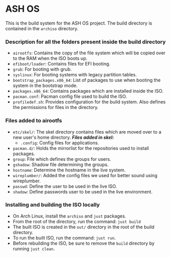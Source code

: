 # ASH OS 
This is the build system for the ASH OS project. The build directory is contained in the `archiso` directory. 

### Description for all the folders present inside the build directory
- `airootfs`: Contains the copy of the file system which will be copied over to the RAM when the ISO boots up. 
- `efiboot/loader`: Contains files for EFI booting. 
- `grub`: For booting with grub. 
- `syslinux`: For booting systems with legacy partition tables. 
- `bootstrap_packages.x86_64`: List of packages to use when booting the system in the bootstrap mode. 
- `packages.x86_64`: Contains packages which are installed inside the ISO. 
- `pacman.conf`: Pacman config file used to build the ISO. 
- `profiledef.sh`: Provides configuration for the build system. Also defines the permissions for files in the directory. 


### Files added to airootfs
- `etc/skel/`: The skel directory contains files which are moved over to a new user's home directory. ***Files added in skel:***
  - `.config`: Config files for applications. 
- `pacman.d/`: Holds the mirrorlist for the repositories used to install packages. 
- `group`: File which defines the groups for users. 
- `gshadow`: Shadow file determining the groups.
- `hostname`: Determine the hostname in the live system. 
- `wireplumber/`: Added the config files we used for better sound using wireplumber. 
- `passwd`: Define the user to be used in the live ISO. 
- `shadow`: Define passwords user to be used in the live environment. 

### Installing and building the ISO locally
- On Arch Linux, install the `archiso` and `just` packages. 
- From the root of the directory, run the command: `just build`
- The built ISO is created in the `out/` directory in the root of the build directory. 
- To run the built ISO, run the command: `just run`.
- Before rebuilding the ISO, be sure to remove the `build` directory by running `just clean`.

